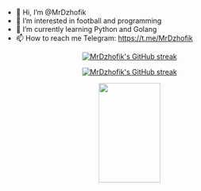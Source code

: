 - 👋 Hi, I’m @MrDzhofik
- 👀 I’m interested in football and programming
- 🌱 I’m currently learning Python and Golang
- 📫 How to reach me Telegram:  https://t.me/MrDzhofik

<p align="center">
  <a href="https://github.com/MrDzhofik">
    <img src="https://github-readme-streak-stats.herokuapp.com/?user=mrdzhofik&theme=radical&border=7F3FBF&background=0D1117" alt="MrDzhofik's GitHub streak"/>
  </a>
</p>

<p align="center">
  <a href="https://github.com/MrDzhofik">
    <img src="https://github-profile-summary-cards.vercel.app/api/cards/profile-details?username=mrdzhofik&theme=radical" alt="MrDzhofik's GitHub streak"/>
    
  </a>
</p>



<p align="center">
  <a href="https://github.com/MrDzhofik">
    <!-- <img src="https://github-readme-stats.vercel.app/api?username=MrDzhofik&show_icons=true&theme=radical" height="200px" width="49.5%"/> --->
    <img src="https://denvercoder1-github-readme-stats.vercel.app/api/top-langs/?username=mrdzhofik&langs_count=8&layout=compact&theme=react&hide=Ruby,CSS,HTML,Makefile,Pascal&border_color=7F3FBF&bg_color=0D1117&title_color=F85D7F&icon_color=F8D866" height="200px" width="49.5%"/>
  </a>
</p>




<!---
MrDzhofik/MrDzhofik is a ✨ special ✨ repository because its `README.md` (this file) appears on your GitHub profile.
You can click the Preview link to take a look at your changes.
--->
